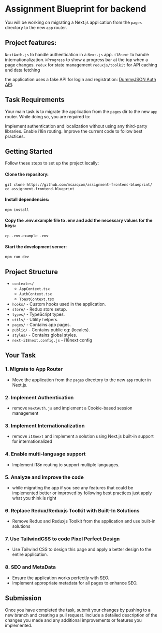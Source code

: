 Assignment Blueprint for backend
===============================

You will be working on migrating a Next.js application from the `pages` directory to the new `app` router.

## Project features:
`NextAuth.js` to handle authentication in a `Next.js` app.
`i18next` to handle internationalization. 
`NProgress` to show a progress bar at the top when a page changes.
`redux` for state management
`reduxjs/toolkit` for API caching and data fetching

the application uses a fake API for login and registration: [DummyJSON Auth API](https://dummyjson.com/docs/auth#auth-login).

## Task Requirements
Your main task is to migrate the application from the `pages` dir to the new `app` router. While doing so, you are required to:

Implement authentication and localization without using any third-party libraries.
Enable i18n routing.
Improve the current code to follow best practices.

## Getting Started
Follow these steps to set up the project locally:

#### Clone the repository:
```base
git clone https://github.com/msaaqcom/assignment-frontend-blueprint/
cd assignment-frontend-blueprint
```

#### Install dependencies:

```base
npm install
```

#### Copy the .env.example file to .env and add the necessary values for the keys:
```base
cp .env.example .env
```
#### Start the development server:
```base
npm run dev
```

## Project Structure

- `contextes/`
  - `AppContext.tsx`
  - `AuthContext.tsx`
  - `ToastContext.tsx`
- `hooks/` - Custom hooks used in the application.
- `store/` - Redux store setup.
- `types/` - TypeScript types.
- `utils/` - Utility helpers.
- `pages/` - Contains app pages.
- `public/` - Contains public eg: (locales).
- `styles/` - Contains global styles.
- `next-i18next.config.js` - i18next config

## Your Task

### 1. Migrate to App Router
- Move the application from the `pages` directory to the new `app` router in Next.js.

### 2. Implement Authentication
- remove `NextAuth.js` and implement a Cookie-based session management

### 3. Implement Internationalization
- remove `i18next` and implement a solution using Next.js built-in support for internationalized

### 4. Enable multi-language support
- Implement i18n routing to support multiple languages.

### 5. Analyze and improve the code
- while migrating the app if you see any features that could be implemented better or improved by following best practices just apply what you think is right

### 6. Replace Redux/Reduxjs Toolkit with Built-In Solutions
- Remove Redux and Reduxjs Toolkit from the application and use built-in solutions

### 7. Use TailwindCSS to code Pixel Perfect Design
- Use Tailwind CSS to design this page and apply a better design to the entire application.

### 8. SEO and MetaData
- Ensure the application works perfectly with SEO.
- Implement appropriate metadata for all pages to enhance SEO.

## Submission

Once you have completed the task, submit your changes by pushing to a new branch and creating a pull request. Include a detailed description of the changes you made and any additional improvements or features you implemented.
